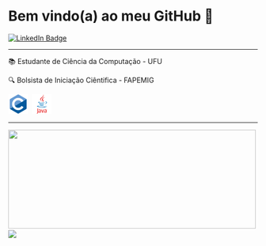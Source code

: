 # Bem vindo(a) ao meu GitHub 🌸

<div id="badges">
  <a href = "https://www.linkedin.com/in/biancr/">
    <img src="https://img.shields.io/badge/LinkedIn-blue?style=for-the-badge&logo=linkedin&logoColor=white" alt="LinkedIn Badge"/>
  </a>
</div>

---

📚 Estudante de Ciência da Computação - UFU 

🔍 Bolsista de Iniciação Ciêntifica - FAPEMIG

<div>
  <img src="https://github.com/devicons/devicon/blob/master/icons/c/c-original.svg" title="c" alt="c" width="40" height="40"/>&nbsp;
  <img src="https://github.com/devicons/devicon/blob/master/icons/java/java-original-wordmark.svg" title="java" alt="java" width="40" height="40"/>&nbsp; 
</div>

---

<div>
  <img height = "200" width = "500" src="https://github-readme-stats.vercel.app/api/top-langs/?username=brbiancr&show_icons=true&theme=bear&count_private=true"/>
  <img height = "200" src="https://github-readme-stats.vercel.app/api?username=brbiancr&show_icons=true&show_icons=true&theme=bear&count_private=true"/>
</div>

